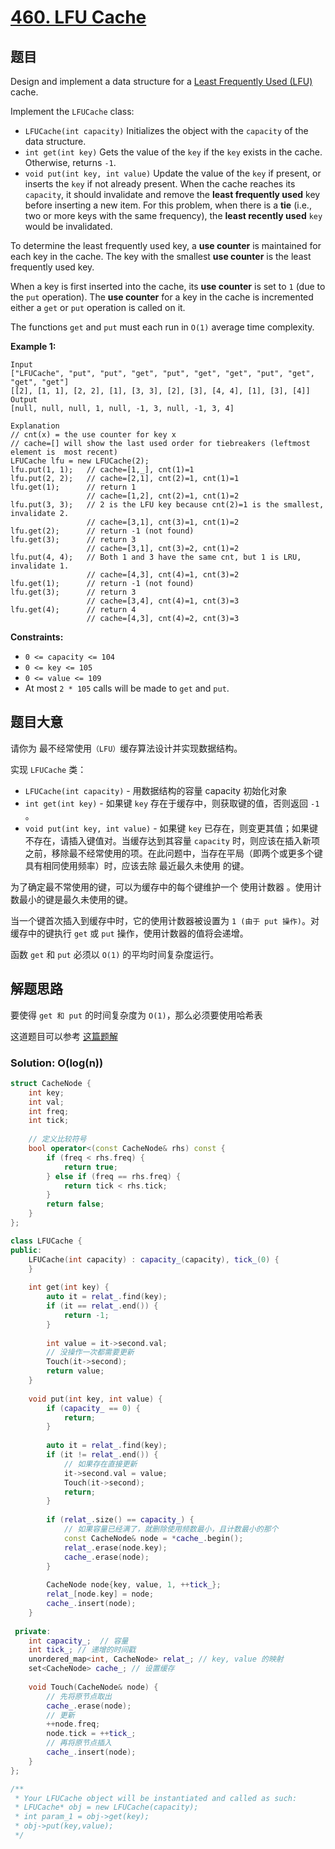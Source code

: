 # [460. LFU Cache](https://leetcode.com/problems/lfu-cache/)

## 题目

Design and implement a data structure for a [Least Frequently Used (LFU)](https://en.wikipedia.org/wiki/Least_frequently_used) cache.

Implement the `LFUCache` class:

- `LFUCache(int capacity)` Initializes the object with the `capacity` of the data structure.
- `int get(int key)` Gets the value of the `key` if the `key` exists in the cache. Otherwise, returns `-1`.
- `void put(int key, int value)` Update the value of the `key` if present, or inserts the `key` if not already present. When the cache reaches its `capacity`, it should invalidate and remove the **least frequently used** key before inserting a new item. For this problem, when there is a **tie** (i.e., two or more keys with the same frequency), the **least recently used** `key` would be invalidated.

To determine the least frequently used key, a **use counter** is maintained for each key in the cache. The key with the smallest **use counter** is the least frequently used key.

When a key is first inserted into the cache, its **use counter** is set to `1` (due to the `put` operation). The **use counter** for a key in the cache is incremented either a `get` or `put` operation is called on it.

The functions `get` and `put` must each run in `O(1)` average time complexity.

 

**Example 1:**

```
Input
["LFUCache", "put", "put", "get", "put", "get", "get", "put", "get", "get", "get"]
[[2], [1, 1], [2, 2], [1], [3, 3], [2], [3], [4, 4], [1], [3], [4]]
Output
[null, null, null, 1, null, -1, 3, null, -1, 3, 4]

Explanation
// cnt(x) = the use counter for key x
// cache=[] will show the last used order for tiebreakers (leftmost element is  most recent)
LFUCache lfu = new LFUCache(2);
lfu.put(1, 1);   // cache=[1,_], cnt(1)=1
lfu.put(2, 2);   // cache=[2,1], cnt(2)=1, cnt(1)=1
lfu.get(1);      // return 1
                 // cache=[1,2], cnt(2)=1, cnt(1)=2
lfu.put(3, 3);   // 2 is the LFU key because cnt(2)=1 is the smallest, invalidate 2.
                 // cache=[3,1], cnt(3)=1, cnt(1)=2
lfu.get(2);      // return -1 (not found)
lfu.get(3);      // return 3
                 // cache=[3,1], cnt(3)=2, cnt(1)=2
lfu.put(4, 4);   // Both 1 and 3 have the same cnt, but 1 is LRU, invalidate 1.
                 // cache=[4,3], cnt(4)=1, cnt(3)=2
lfu.get(1);      // return -1 (not found)
lfu.get(3);      // return 3
                 // cache=[3,4], cnt(4)=1, cnt(3)=3
lfu.get(4);      // return 4
                 // cache=[4,3], cnt(4)=2, cnt(3)=3
```

 

**Constraints:**

- `0 <= capacity <= 104`
- `0 <= key <= 105`
- `0 <= value <= 109`
- At most `2 * 105` calls will be made to `get` and `put`.

## 题目大意

请你为 最不经常使用`（LFU）`缓存算法设计并实现数据结构。

实现 `LFUCache` 类：

- `LFUCache(int capacity)` - 用数据结构的容量 capacity 初始化对象
- `int get(int key)` - 如果键 `key` 存在于缓存中，则获取键的值，否则返回 `-1` 。
- `void put(int key, int value)` - 如果键 `key` 已存在，则变更其值；如果键不存在，请插入键值对。当缓存达到其容量 `capacity` 时，则应该在插入新项之前，移除最不经常使用的项。在此问题中，当存在平局（即两个或更多个键具有相同使用频率）时，应该去除 最近最久未使用 的键。

为了确定最不常使用的键，可以为缓存中的每个键维护一个 使用计数器 。使用计数最小的键是最久未使用的键。

当一个键首次插入到缓存中时，它的使用计数器被设置为 `1 (由于 put 操作)`。对缓存中的键执行 `get` 或 `put` 操作，使用计数器的值将会递增。

函数 `get` 和 `put` 必须以 `O(1)` 的平均时间复杂度运行。

## 解题思路

要使得 `get 和 put` 的时间复杂度为 `O(1)`，那么必须要使用哈希表

这道题目可以参考 [这篇题解](https://leetcode.com/problems/lfu-cache/)


### Solution: O(log(n))


````c++
struct CacheNode {
    int key;
    int val;
    int freq;
    int tick;
    
    // 定义比较符号
    bool operator<(const CacheNode& rhs) const {
        if (freq < rhs.freq) {
            return true;
        } else if (freq == rhs.freq) {
            return tick < rhs.tick;
        }
        return false;
    }
};

class LFUCache {
public:
    LFUCache(int capacity) : capacity_(capacity), tick_(0) {
    }
    
    int get(int key) {
        auto it = relat_.find(key);
        if (it == relat_.end()) {
            return -1;
        }
        
        int value = it->second.val;
        // 没操作一次都需要更新
        Touch(it->second);
        return value;
    }
    
    void put(int key, int value) {
        if (capacity_ == 0) {
            return;
        }
        
        auto it = relat_.find(key);
        if (it != relat_.end()) {
            // 如果存在直接更新
            it->second.val = value;
            Touch(it->second);
            return;
        }
        
        if (relat_.size() == capacity_) {
            // 如果容量已经满了，就删除使用频数最小，且计数最小的那个
            const CacheNode& node = *cache_.begin();
            relat_.erase(node.key);
            cache_.erase(node);
        }
        
        CacheNode node{key, value, 1, ++tick_};
        relat_[node.key] = node;
        cache_.insert(node);
    }
    
 private:
    int capacity_;  // 容量
    int tick_; // 递增的时间戳
    unordered_map<int, CacheNode> relat_; // key, value 的映射
    set<CacheNode> cache_; // 设置缓存
    
    void Touch(CacheNode& node) {
        // 先将原节点取出
        cache_.erase(node);
        // 更新
        ++node.freq;
        node.tick = ++tick_;
        // 再将原节点插入
        cache_.insert(node);
    }
};

/**
 * Your LFUCache object will be instantiated and called as such:
 * LFUCache* obj = new LFUCache(capacity);
 * int param_1 = obj->get(key);
 * obj->put(key,value);
 */
````
